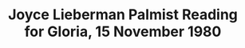 ---
layout: manifest
title: Joyce Lieberman Palmist Reading for Gloria, 15 November 1980
manifest_name: joyce-lieberman-palmist-reading-of-gloria-15-november-1980

---